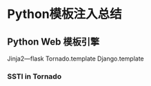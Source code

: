 # Python模板注入总结

## Python Web 模板引擎
Jinja2—flask
Tornado.template
Django.template

### SSTI in Tornado
